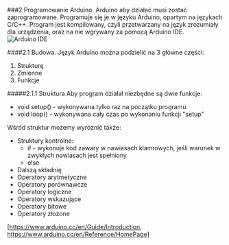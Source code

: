 ###2 Programowanie Arduino.
  Arduino aby działać musi zostać zaprogramowane. Programuje się je w języku Arduino, opartym na językach C/C++.
Program jest kompilowany, czyli przetwarzany na język zrozumiały dla urządzenia, oraz na nie wgrywany za pomocą
Arduino IDE.
![Arduino IDE](https://www.arduino.cc/en/pub/skins/arduinoWide/img/ArduinoAPP-01.svg)

####2.1 Budowa.
  Język Arduino można podzielić na 3 główne części:
  1. Strukturę
  2. Zmienne
  3. Funkcje

#####2.1.1  Struktura
Aby program działał niezbędne są dwie funkcje:

  * void setup() - wykonywana tylko raz na początku programu
  * void loop() - wykonywana cały czas po wykonaniu funkcji "setup"
  
Wśród struktur możemy wyróżnić także:

  * Struktury kontrolne:
    * if - wykonuje kod zawary w nawiasach klamrowych, jeśli warunek w zwykłych nawiasach jest spełniony
    * else
  * Dalszą składnię
  * Operatory arytmetyczne
  * Operatory porównawcze
  * Operatory logiczne
  * Operatory wskazujące
  * Operatory bitowe
  * Operatory złożone

[https://www.arduino.cc/en/Guide/Introduction, https://www.arduino.cc/en/Reference/HomePage]